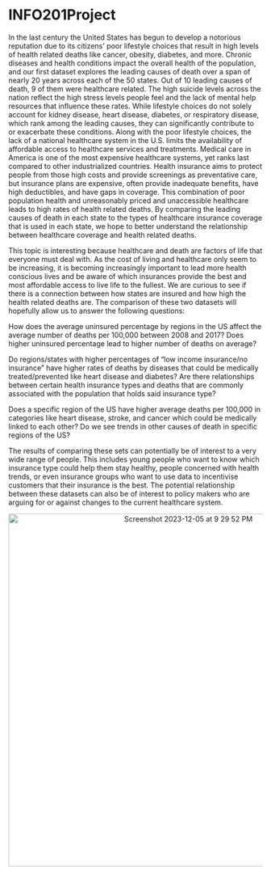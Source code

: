 # INFO201Project
In the last century the United States has begun to develop a notorious reputation due to its citizens' poor lifestyle choices that result in high levels of health related deaths like cancer, obesity, diabetes, and more. Chronic diseases and health conditions impact the overall health of the population, and our first dataset explores the leading causes of death over a span of nearly 20 years across each of the 50 states. Out of 10 leading causes of death, 9 of them were healthcare related. The high suicide levels across the nation reflect the high stress levels people feel and the lack of mental help resources that influence these rates. While lifestyle choices do not solely account for kidney disease, heart disease, diabetes, or respiratory disease, which rank among the leading causes, they can significantly contribute to or exacerbate these conditions. Along with the poor lifestyle choices, the lack of a national healthcare system in the U.S. limits the availability of affordable access to healthcare services and treatments. Medical care in America is one of the most expensive healthcare systems, yet ranks last compared to other industrialized countries. Health insurance aims to protect people from those high costs and provide screenings as preventative care, but insurance plans are expensive, often provide inadequate benefits, have high deductibles, and have gaps in coverage. This combination of poor population health and unreasonably priced and unaccessible healthcare leads to high rates of health related deaths. By comparing the leading causes of death in each state to the types of healthcare insurance coverage that is used in each state, we hope to better understand the relationship between healthcare coverage and health related deaths. 

This topic is interesting because healthcare and death are factors of life that everyone must deal with. As the cost of living and healthcare only seem to be increasing, it is becoming increasingly important to lead more health conscious lives and be aware of which insurances provide the best and most affordable access to live life to the fullest. We are curious to see if there is a connection between how states are insured and how high the health related deaths are. The comparison of these two datasets will hopefully allow us to answer the following questions:

How does the average uninsured percentage by regions in the US affect the average number of deaths per 100,000 between 2008 and 2017? Does higher uninsured percentage lead to higher number of deaths on average?

Do regions/states with higher percentages of “low income insurance/no insurance” have higher rates of deaths by diseases that could be medically treated/prevented like heart disease and diabetes? Are there relationships between certain health insurance types and deaths that are commonly associated with the population that holds said insurance type? 

Does a specific region of the US have higher average deaths per 100,000 in categories like heart disease, stroke, and cancer which could be medically linked to each other? Do we see trends in other causes of death in specific regions of the US?

The results of comparing these sets can potentially be of interest to a very wide range of people. This includes young people who want to know which insurance type could help them stay healthy, people concerned with health trends, or even insurance groups who want to use data to incentivise customers that their insurance is the best. The potential relationship between these datasets can also be of interest to policy makers who are arguing for or against changes to the current healthcare system. 

<p align="center">
<img width="698" alt="Screenshot 2023-12-05 at 9 29 52 PM" src="https://github.com/LeeJoh22/INFO201Project/assets/115340183/01a7cf54-d76a-4888-bd81-c0987772f48b">
</p>

